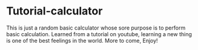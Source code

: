# Tutorial-calculator
This is just a random basic calculator whose sore purpose is to perform basic calculation. Learned from a tutorial on youtube,
learning a new thing is one of the best feelings in the world. More to come, Enjoy!
